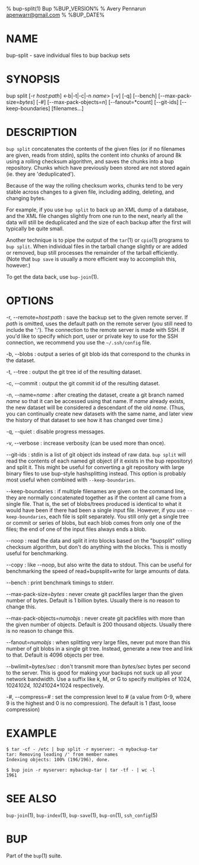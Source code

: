 % bup-split(1) Bup %BUP_VERSION%
% Avery Pennarun <apenwarr@gmail.com>
% %BUP_DATE%

# NAME

bup-split - save individual files to bup backup sets

# SYNOPSIS

bup split [-r *host*:*path*] <-b|-t|-c|-n *name*> [-v] [-q]
  [--bench] [--max-pack-size=*bytes*] [-#]
  [--max-pack-objects=*n*] [--fanout=*count]
  [--git-ids] [--keep-boundaries] [filenames...]

# DESCRIPTION

`bup split` concatenates the contents of the given files
(or if no filenames are given, reads from stdin), splits
the content into chunks of around 8k using a rolling
checksum algorithm, and saves the chunks into a bup
repository.  Chunks which have previously been stored are
not stored again (ie. they are 'deduplicated').

Because of the way the rolling checksum works, chunks
tend to be very stable across changes to a given file,
including adding, deleting, and changing bytes.

For example, if you use `bup split` to back up an XML dump
of a database, and the XML file changes slightly from one
run to the next, nearly all the data will still be
deduplicated and the size of each backup after the first
will typically be quite small.

Another technique is to pipe the output of the `tar`(1) or
`cpio`(1) programs to `bup split`.  When individual files
in the tarball change slightly or are added or removed, bup
still processes the remainder of the tarball efficiently. 
(Note that `bup save` is usually a more efficient way to
accomplish this, however.)

To get the data back, use `bup-join`(1).

# OPTIONS

-r, --remote=*host*:*path*
:   save the backup set to the given remote server.  If
    *path* is omitted, uses the default path on the remote
    server (you still need to include the ':').  The connection to the
    remote server is made with SSH.  If you'd like to specify which port, user
    or private key to use for the SSH connection, we recommend you use the
    `~/.ssh/config` file.

-b, --blobs
:   output a series of git blob ids that correspond to the
    chunks in the dataset.

-t, --tree
:   output the git tree id of the resulting dataset.
    
-c, --commit
:   output the git commit id of the resulting dataset.

-n, --name=*name*
:   after creating the dataset, create a git branch
    named *name* so that it can be accessed using
    that name.  If *name* already exists, the new dataset
    will be considered a descendant of the old *name*. 
    (Thus, you can continually create new datasets with
    the same name, and later view the history of that
    dataset to see how it has changed over time.)
    
-q, --quiet
:   disable progress messages.

-v, --verbose
:   increase verbosity (can be used more than once).

--git-ids
:   stdin is a list of git object ids instead of raw data.
    `bup split` will read the contents of each named git
    object (if it exists in the bup repository) and split
    it.  This might be useful for converting a git
    repository with large binary files to use bup-style
    hashsplitting instead.  This option is probably most
    useful when combined with `--keep-boundaries`.

--keep-boundaries
:   if multiple filenames are given on the command line,
    they are normally concatenated together as if the
    content all came from a single file.  That is, the
    set of blobs/trees produced is identical to what it
    would have been if there had been a single input file. 
    However, if you use `--keep-boundaries`, each file is
    split separately.  You still only get a single tree or
    commit or series of blobs, but each blob comes from
    only one of the files; the end of one of the input
    files always ends a blob.

--noop
:   read the data and split it into blocks based on the "bupsplit"
    rolling checksum algorithm, but don't do anything with
    the blocks.  This is mostly useful for benchmarking.

--copy
:   like --noop, but also write the data to stdout.  This
    can be useful for benchmarking the speed of read+bupsplit+write
    for large amounts of data.

--bench
:   print benchmark timings to stderr.

--max-pack-size=*bytes*
:   never create git packfiles larger than the given number
    of bytes.  Default is 1 billion bytes.  Usually there
    is no reason to change this.

--max-pack-objects=*numobjs*
:   never create git packfiles with more than the given
    number of objects.  Default is 200 thousand objects. 
    Usually there is no reason to change this.
    
--fanout=*numobjs*
:   when splitting very large files, never put more than
    this number of git blobs in a single git tree.  Instead,
    generate a new tree and link to that.  Default is
    4096 objects per tree.

--bwlimit=*bytes/sec*
:   don't transmit more than *bytes/sec* bytes per second
    to the server.  This is good for making your backups
    not suck up all your network bandwidth.  Use a suffix
    like k, M, or G to specify multiples of 1024,
    1024*1024, 1024*1024*1024 respectively.

-*#*, --compress=*#*
:   set the compression level to # (a value from 0-9, where
    9 is the highest and 0 is no compression).  The default
    is 1 (fast, loose compression)


# EXAMPLE
    
    $ tar -cf - /etc | bup split -r myserver: -n mybackup-tar
    tar: Removing leading /' from member names
    Indexing objects: 100% (196/196), done.
    
    $ bup join -r myserver: mybackup-tar | tar -tf - | wc -l
    1961
    

# SEE ALSO

`bup-join`(1), `bup-index`(1), `bup-save`(1), `bup-on`(1), `ssh_config`(5)

# BUP

Part of the `bup`(1) suite.
